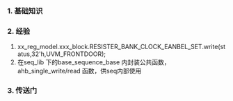 ### 1. 基础知识
### 2. 经验
1. xx_reg_model.xxx_block.RESISTER_BANK_CLOCK_EANBEL_SET.write(status,32'h,UVM_FRONTDOOR);
2. 在seq_lib 下的base_sequence_base 内封装公共函数，ahb_single_write/read 函数，供seq内部使用
### 3. 传送门
